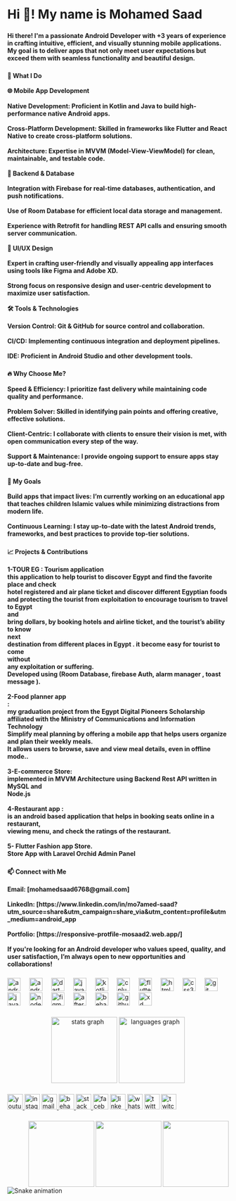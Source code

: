 <h1 align="left">Hi 👋! My name is  Mohamed  Saad</h1>

###

<h4 align="left">Hi there! I'm a passionate Android Developer with +3 years of experience in crafting intuitive, efficient, and visually stunning mobile applications. My goal is to deliver apps that not only meet user expectations but exceed them with seamless functionality and beautiful design.</h4>

###

<h4 align="left">🚀 What I Do<br><br>🌐 Mobile App Development<br><br>Native Development: Proficient in Kotlin and Java to build high-performance native Android apps.<br><br>Cross-Platform Development: Skilled in frameworks like Flutter and React Native to create cross-platform solutions.<br><br>Architecture: Expertise in MVVM (Model-View-ViewModel) for clean, maintainable, and testable code.<br><br>💾 Backend & Database<br><br>Integration with Firebase for real-time databases, authentication, and push notifications.<br><br>Use of Room Database for efficient local data storage and management.<br><br>Experience with Retrofit for handling REST API calls and ensuring smooth server communication.<br><br>🎨 UI/UX Design<br><br>Expert in crafting user-friendly and visually appealing app interfaces using tools like Figma and Adobe XD.<br><br>Strong focus on responsive design and user-centric development to maximize user satisfaction.<br><br>🛠️ Tools & Technologies<br><br>Version Control: Git & GitHub for source control and collaboration.<br><br>CI/CD: Implementing continuous integration and deployment pipelines.<br><br>IDE: Proficient in Android Studio and other development tools.</h4>

###

<h4 align="left">🔥 Why Choose Me?<br><br>Speed & Efficiency: I prioritize fast delivery while maintaining code quality and performance.<br><br>Problem Solver: Skilled in identifying pain points and offering creative, effective solutions.<br><br>Client-Centric: I collaborate with clients to ensure their vision is met, with open communication every step of the way.<br><br>Support & Maintenance: I provide ongoing support to ensure apps stay up-to-date and bug-free.</h4>

###

<h4 align="left">🎉 My Goals<br><br>Build apps that impact lives: I’m currently working on an educational app that teaches children Islamic values while minimizing distractions from modern life.<br><br>Continuous Learning: I stay up-to-date with the latest Android trends, frameworks, and best practices to provide top-tier solutions.</h4>

###

<h4 align="left">📈 Projects & Contributions<br><br> 1-TOUR EG : Tourism application<br> this application to help tourist to discover Egypt and find the favorite place and check<br> hotel registered and air plane ticket and discover different Egyptian foods<br> and protecting the tourist from exploitation to encourage tourism to travel to Egypt <br>and<br> bring dollars, by booking hotels and airline ticket, and the tourist’s ability to know <br>next<br> destination from different places in Egypt . it become easy for tourist to come <br>without<br> any exploitation or suffering.<br> Developed using (Room Database, firebase Auth, alarm manager , toast message ).<br><br>2-Food planner app  <br>:   <br>my graduation project from the Egypt Digital Pioneers Scholarship affiliated with the Ministry of Communications and Information Technology  <br>Simplify meal planning by offering a mobile app that helps users organize and plan their weekly meals. <br>It allows users to browse, save and view meal details, even in offline mode..<br><br>3-E-commerce Store:<br> implemented in MVVM Architecture using Backend Rest API written in MySQL and <br>Node.js <br><br>4-Restaurant app :<br> is an android based application that helps in booking seats online in a restaurant, <br>viewing menu, and check the ratings of the restaurant.<br><br>5- Flutter Fashion app Store.<br> Store App with Laravel Orchid Admin Panel</h4>

###

<h4 align="left">📫 Connect with Me<br><br>Email: [mohamedsaad6768@gmail.com]<br><br>LinkedIn: [https://www.linkedin.com/in/mo7amed-saad?utm_source=share&utm_campaign=share_via&utm_content=profile&utm_medium=android_app<br><br>Portfolio: [https://responsive-protfile-mosaad2.web.app/]<br><br>If you're looking for an Android developer who values speed, quality, and user satisfaction, I’m always open to new opportunities and collaborations!</h4>

###

<div align="left">
  <img src="https://cdn.jsdelivr.net/gh/devicons/devicon/icons/android/android-original.svg" height="30" alt="android logo"  />
  <img width="12" />
  <img src="https://cdn.jsdelivr.net/gh/devicons/devicon/icons/androidstudio/androidstudio-original.svg" height="30" alt="androidstudio logo"  />
  <img width="12" />
  <img src="https://cdn.jsdelivr.net/gh/devicons/devicon/icons/dart/dart-original.svg" height="30" alt="dart logo"  />
  <img width="12" />
  <img src="https://skillicons.dev/icons?i=java" height="30" alt="java logo"  />
  <img width="12" />
  <img src="https://skillicons.dev/icons?i=kotlin" height="30" alt="kotlin logo"  />
  <img width="12" />
  <img src="https://cdn.jsdelivr.net/gh/devicons/devicon/icons/cplusplus/cplusplus-original.svg" height="30" alt="cplusplus logo"  />
  <img width="12" />
  <img src="https://skillicons.dev/icons?i=flutter" height="30" alt="flutter logo"  />
  <img width="12" />
  <img src="https://cdn.jsdelivr.net/gh/devicons/devicon/icons/html5/html5-original.svg" height="30" alt="html5 logo"  />
  <img width="12" />
  <img src="https://cdn.jsdelivr.net/gh/devicons/devicon/icons/css3/css3-original.svg" height="30" alt="css3 logo"  />
  <img width="12" />
  <img src="https://cdn.jsdelivr.net/gh/devicons/devicon/icons/git/git-original.svg" height="30" alt="git logo"  />
  <img width="12" />
  <img src="https://cdn.jsdelivr.net/gh/devicons/devicon/icons/javascript/javascript-original.svg" height="30" alt="javascript logo"  />
  <img width="12" />
  <img src="https://cdn.jsdelivr.net/gh/devicons/devicon/icons/nodejs/nodejs-original.svg" height="30" alt="nodejs logo"  />
  <img width="12" />
  <img src="https://cdn.jsdelivr.net/gh/devicons/devicon/icons/figma/figma-original.svg" height="30" alt="figma logo"  />
  <img width="12" />
  <img src="https://cdn.jsdelivr.net/gh/devicons/devicon/icons/aftereffects/aftereffects-original.svg" height="30" alt="aftereffects logo"  />
  <img width="12" />
  <img src="https://cdn.jsdelivr.net/gh/devicons/devicon/icons/behance/behance-original.svg" height="30" alt="behance logo"  />
  <img width="12" />
  <img src="https://cdn.jsdelivr.net/gh/devicons/devicon/icons/github/github-original.svg" height="30" alt="github logo"  />
  <img width="12" />
  <img src="https://cdn.jsdelivr.net/gh/devicons/devicon/icons/xd/xd-plain.svg" height="30" alt="xd logo"  />
</div>

###

<div align="center">
  <img src="https://github-readme-stats.vercel.app/api?username=Mohamedssaad&hide_title=false&hide_rank=false&show_icons=true&include_all_commits=true&count_private=true&disable_animations=false&theme=dracula&locale=en&hide_border=false&order=1" height="150" alt="stats graph"  />
  <img src="https://github-readme-stats.vercel.app/api/top-langs?username=Mohamedssaad&locale=en&hide_title=false&layout=compact&card_width=320&langs_count=5&theme=dracula&hide_border=false&order=2" height="150" alt="languages graph"  />
</div>

###

<div align="left">
  <a href="https://www.youtube.com/watch?v=jz9yvgWblik&t=5s" target="_blank">
    <img src="https://img.shields.io/static/v1?message=Youtube&logo=youtube&label=&color=FF0000&logoColor=white&labelColor=&style=for-the-badge" height="35" alt="youtube logo"  />
  </a>
  <img src="https://img.shields.io/static/v1?message=Instagram&logo=instagram&label=&color=E4405F&logoColor=white&labelColor=&style=for-the-badge" height="35" alt="instagram logo"  />
  <a href="mohamedsaad6768@gmail.com" target="_blank">
    <img src="https://img.shields.io/static/v1?message=Gmail&logo=gmail&label=&color=D14836&logoColor=white&labelColor=&style=for-the-badge" height="35" alt="gmail logo"  />
  </a>
  <a href="https://www.behance.net/mohamedsaad308" target="_blank">
    <img src="https://img.shields.io/static/v1?message=Behance&logo=behance&label=&color=1769ff&logoColor=white&labelColor=&style=for-the-badge" height="35" alt="behance logo"  />
  </a>
  <a href="https://stackoverflow.com/users/28852287/mohamed-saad?tab=profile" target="_blank">
    <img src="https://img.shields.io/static/v1?message=Stackoverflow&logo=stackoverflow&label=&color=FE7A16&logoColor=white&labelColor=&style=for-the-badge" height="35" alt="stackoverflow logo"  />
  </a>
  <img src="https://img.shields.io/static/v1?message=Facebook&logo=facebook&label=&color=1877F2&logoColor=white&labelColor=&style=for-the-badge" height="35" alt="facebook logo"  />
  <a href="https://www.linkedin.com/in/mo7amed-saad?utm_source=share&utm_campaign=share_via&utm_content=profile&utm_medium=android_app" target="_blank">
    <img src="https://img.shields.io/static/v1?message=LinkedIn&logo=linkedin&label=&color=0077B5&logoColor=white&labelColor=&style=for-the-badge" height="35" alt="linkedin logo"  />
  </a>
  <img src="https://img.shields.io/static/v1?message=Whatsapp&logo=whatsapp&label=&color=25D366&logoColor=white&labelColor=&style=for-the-badge" height="35" alt="whatsapp logo"  />
  <img src="https://img.shields.io/static/v1?message=Twitter&logo=twitter&label=&color=1DA1F2&logoColor=white&labelColor=&style=for-the-badge" height="35" alt="twitter logo"  />
  <img src="https://img.shields.io/static/v1?message=Twitch&logo=twitch&label=&color=9146FF&logoColor=white&labelColor=&style=for-the-badge" height="35" alt="twitch logo"  />
</div>

###

<img align="right" height="150" src="https://media0.giphy.com/media/v1.Y2lkPTc5MGI3NjExdWtjcXg5MzFlcjN2cDZ5MXhwZG9vd2NmOXVkdWlhenEzc2JxbzJxYSZlcD12MV9pbnRlcm5hbF9naWZfYnlfaWQmY3Q9cw/1jcX4xi9NeIl1RKnf2/giphy.webp"  />

###

<img align="right" height="150" src="https://media0.giphy.com/media/v1.Y2lkPTc5MGI3NjExd3FtNDFocHoxb2FsODExa282OXVnZjMxdXczNGN0NWU0M3MyeW5kciZlcD12MV9pbnRlcm5hbF9naWZfYnlfaWQmY3Q9cw/hTI9YXjBWXK8zKOy7a/giphy.webp"  />

###

<img align="right" height="150" src="https://media2.giphy.com/media/v1.Y2lkPTc5MGI3NjExb25yODc3ZGgwMjFxZjN0ZHB4bXRuY3V1aHFucTE1NmlyZmFkMHUxOCZlcD12MV9pbnRlcm5hbF9naWZfYnlfaWQmY3Q9Zw/E89xxATM4iZoPdr6Tb/giphy.webp"  />

###

<br clear="both">

<img src="https://raw.githubusercontent.com/Mohamedssaad/Mohamedssaad/output/snake.svg" alt="Snake animation" />

###
